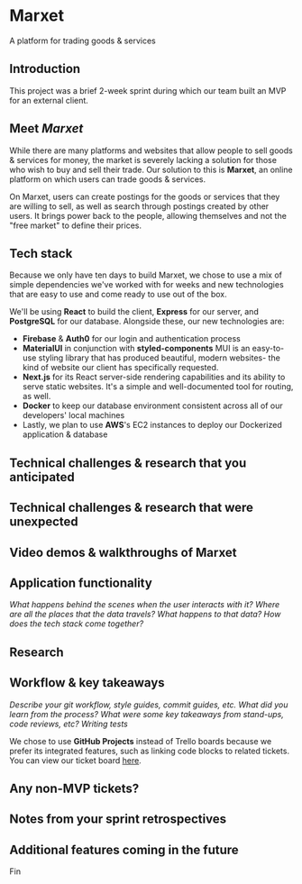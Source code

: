 # Marxet
A platform for trading goods &amp; services

## Introduction
This project was a brief 2-week sprint during which our team built an MVP for an external client.

## Meet _Marxet_
While there are many platforms and websites that allow people to sell goods & services for money, the market is severely lacking a solution for those who wish to buy and sell their trade. Our solution to this is **Marxet**, an online platform on which users can trade goods & services.

On Marxet, users can create postings for the goods or services that they are willing to sell, as well as search through postings created by other users. It brings power back to the people, allowing themselves and not the "free market" to define their prices.

## Tech stack
Because we only have ten days to build Marxet, we chose to use a mix of simple  dependencies we've worked with for weeks and new technologies that are easy to use and come ready to use out of the box.

We'll be using **React** to build the client, **Express** for our server, and **PostgreSQL** for our database.
Alongside these, our new technologies are:
  - **Firebase** & **Auth0** for our login and authentication process
  - **MaterialUI** in conjunction with **styled-components**
    MUI is an easy-to-use styling library that has produced beautiful, modern websites- the kind of website our client has specifically requested.
  - **Next.js** for its React server-side rendering capabilities and its ability to serve static websites. It's a simple and well-documented tool for routing, as well.
  - **Docker** to keep our database environment consistent across all of our developers' local machines
  - Lastly, we plan to use **AWS**'s EC2 instances to deploy our Dockerized application & database


## Technical challenges & research that you anticipated

## Technical challenges & research that were unexpected

## Video demos & walkthroughs of Marxet

## Application functionality
_What happens behind the scenes when the user interacts with it?
Where are all the places that the data travels?
What happens to that data?
How does the tech stack come together?_

## Research

## Workflow & key takeaways
_Describe your git workflow, style guides, commit guides, etc.
What did you learn from the process?
What were some key takeaways from stand-ups, code reviews, etc?
Writing tests_

We chose to use **GitHub Projects** instead of Trello boards because we prefer its integrated features, such as linking code blocks to related tickets.
You can view our ticket board [here](https://github.com/roman-marxists/marxet/projects/1).

## Any non-MVP tickets?

## Notes from your sprint retrospectives

## Additional features coming in the future


Fin
